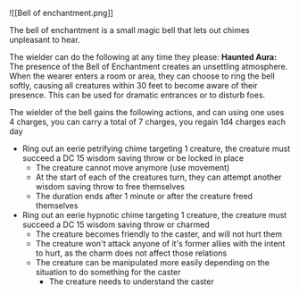 ![[Bell of enchantment.png]]

The bell of enchantment is a small magic bell that lets out chimes unpleasant to hear.

The wielder can do the following at any time they please:
	**Haunted Aura:** 
	The presence of the Bell of Enchantment creates an unsettling atmosphere. 
	When the wearer enters a room or area, they can choose to ring the bell softly, causing all creatures within 30 feet to become aware of their presence. 
	This can be used for dramatic entrances or to disturb foes.


The wielder of the bell gains the following actions, and can using one uses 4 charges, you can carry a total of 7 charges, you regain 1d4 charges each day
* Ring out an eerie petrifying chime targeting 1 creature, the creature must succeed a DC 15 wisdom saving throw or be locked in place
	* The creature cannot move anymore (use movement)
	* At the start of each of the creatures turn, they can attempt another wisdom saving throw to free themselves
	* The duration ends after 1 minute or after the creature freed themselves
* Ring out an eerie hypnotic chime targeting 1 creature, the creature must succeed a DC 15 wisdom saving throw or charmed
	* The creature becomes friendly to the caster, and will not hurt them
	* The creature won't attack anyone of it's former allies with the intent to hurt, as the charm does not affect those relations
	* The creature can be manipulated more easily depending on the situation to do something for the caster
		* The creature needs to understand the caster